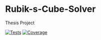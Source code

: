 # Rubik-s-Cube-Solver
Thesis Project

[![Tests](https://img.shields.io/github/actions/workflow/status/ogi02/Rubik-s-Cube-Solver/python-tests.yml?branch=main)](https://github.com/ogi02/Rubik-s-Cube-Solver/actions)
[![Coverage](https://codecov.io/gh/ogi02/Rubik-s-Cube-Solver/branch/main/graph/badge.svg)](https://codecov.io/gh/ogi02/Rubik-s-Cube-Solver)
